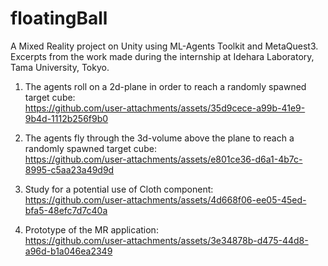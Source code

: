 # floatingBall
  
A Mixed Reality project on Unity using ML-Agents Toolkit and MetaQuest3.  
Excerpts from the work made during the internship at Idehara Laboratory, Tama University, Tokyo.  
  
1) The agents roll on a 2d-plane in order to reach a randomly spawned target cube:  
https://github.com/user-attachments/assets/35d9cece-a99b-41e9-9b4d-1112b256f9b0  
  
2) The agents fly through the 3d-volume above the plane to reach a randomly spawned target cube:  
https://github.com/user-attachments/assets/e801ce36-d6a1-4b7c-8995-c5aa23a49d9d  
  
3) Study for a potential use of Cloth component:  
https://github.com/user-attachments/assets/4d668f06-ee05-45ed-bfa5-48efc7d7c40a
  
4) Prototype of the MR application:  
https://github.com/user-attachments/assets/3e34878b-d475-44d8-a96d-b1a046ea2349  


